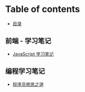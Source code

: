 # Table of contents

* [目录](README.md)

## 前端 - 学习笔记

* [JavaScript 学习笔记](qian-duan-xue-xi-bi-ji/untitled.md)

## 编程学习笔记

* [程序员修炼之道](bian-cheng-xue-xi-bi-ji/cheng-xu-yuan-xiu-lian-zhi-dao.md)

